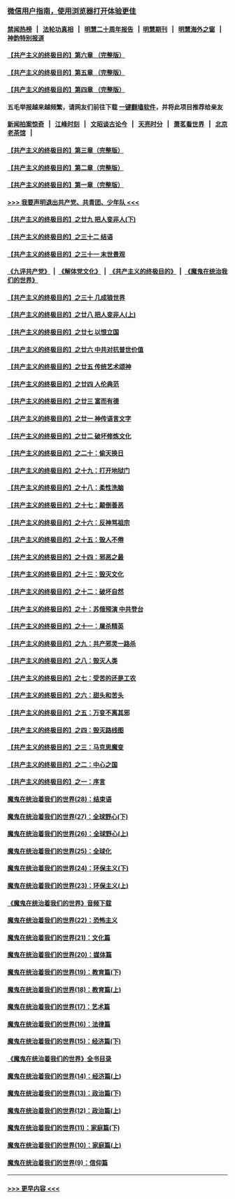 ### [微信用户指南，使用浏览器打开体验更佳](https://github.com/gfw-breaker/banned-news1/blob/master/indexes/wechat-guide.md?t=0)
#### [禁闻热榜](热点新闻.md?t=0)  &nbsp;&nbsp;|&nbsp;&nbsp; [法轮功真相](https://github.com/gfw-breaker/truth/blob/master/README.md?t=0) &nbsp;&nbsp;|&nbsp;&nbsp; [明慧二十周年报告](https://github.com/gfw-breaker/mh-reports/blob/master/README.md?t=0) &nbsp;&nbsp;|&nbsp;&nbsp;[明慧期刊](https://github.com/gfw-breaker/mh-qikan) &nbsp;&nbsp;|&nbsp;&nbsp; [明慧海外之窗](https://github.com/gfw-breaker/mh-news/blob/master/README.md?t=0) &nbsp;&nbsp;|&nbsp;&nbsp; [神韵特别报道](https://github.com/gfw-breaker/mh-news/blob/master/shenyun.md?t=0)
#### [【共产主义的终极目的】第六章 （完整版）](../pages/nsc422/n11428913.md?t=02101233) 
#### [【共产主义的终极目的】第五章 （完整版）](../pages/nsc422/n11428912.md?t=02101233) 
#### [【共产主义的终极目的】第四章 （完整版）](../pages/nsc422/n11428907.md?t=02101233) 
#### 五毛举报越来越频繁，请网友们前往下载 [一键翻墙软件](https://github.com/gfw-breaker/ssr-accounts)，并将此项目推荐给亲友
#### [新闻拍案惊奇](https://github.com/gfw-breaker/banned-news1/blob/master/pages/link4.md) &nbsp;&nbsp;|&nbsp;&nbsp; [江峰时刻](https://github.com/gfw-breaker/banned-news1/blob/master/pages/link4.md) &nbsp;&nbsp;|&nbsp;&nbsp; [文昭谈古论今](https://github.com/gfw-breaker/banned-news1/blob/master/pages/link4.md) &nbsp;&nbsp;|&nbsp;&nbsp; [天亮时分](https://github.com/gfw-breaker/banned-news1/blob/master/pages/link4.md) &nbsp;&nbsp;|&nbsp;&nbsp; [萧茗看世界](https://github.com/gfw-breaker/banned-news1/blob/master/pages/link4.md) &nbsp;&nbsp;|&nbsp;&nbsp; [北京老茶馆](https://github.com/gfw-breaker/banned-news1/blob/master/pages/link4.md) &nbsp;&nbsp;|&nbsp;&nbsp; 
#### [【共产主义的终极目的】第三章（完整版）](../pages/nsc422/n11428848.md?t=02101233) 
#### [【共产主义的终极目的】第二章（完整版）](../pages/nsc422/n11428831.md?t=02101233) 
#### [【共产主义的终极目的】第一章（完整版）](../pages/nsc422/n11417651.md?t=02101233) 
#### [>>> 我要声明退出共产党、共青团、少年队 <<<](https://github.com/begood0513/goodnews/blob/master/quit/letter.md) 
#### [【共产主义的终极目的】之廿九 把人变非人(下)](../pages/nsc422/n11344140.md?t=02101233) 
#### [【共产主义的终极目的】之三十二 结语](../pages/nsc422/n11360535.md?t=02101233) 
#### [【共产主义的终极目的】之三十一 末世景观](../pages/nsc422/n11351129.md?t=02101233) 
#### [《九评共产党》](https://github.com/begood0513/9ping.md/blob/master/README.md) &nbsp;|&nbsp; [《解体党文化》](../../../../jtdwh.md/blob/master/README.md)  &nbsp;|&nbsp; [《共产主义的终极目的》](../../../../gczydzjmd.md/blob/master/README.md) &nbsp;|&nbsp; [《魔鬼在统治我们的世界》](../../../../mgztzwmdsj.md/blob/master/README.md) 
#### [【共产主义的终极目的】之三十 几成狼世界](../pages/nsc422/n11348280.md?t=02101233) 
#### [【共产主义的终极目的】之廿八 把人变非人(上)](../pages/nsc422/n11340492.md?t=02101233) 
#### [【共产主义的终极目的】之廿七 以恨立国](../pages/nsc422/n11336944.md?t=02101233) 
#### [【共产主义的终极目的】之廿六 中共对抗普世价值](../pages/nsc422/n11324785.md?t=02101233) 
#### [【共产主义的终极目的】之廿五 传统艺术颂神](../pages/nsc422/n11296396.md?t=02101233) 
#### [【共产主义的终极目的】之廿四 人伦典范](../pages/nsc422/n11296397.md?t=02101233) 
#### [【共产主义的终极目的】之廿三 富而有德](../pages/nsc422/n11283598.md?t=02101233) 
#### [【共产主义的终极目的】之廿一 神传语言文字](../pages/nsc422/n11263265.md?t=02101233) 
#### [【共产主义的终极目的】之廿二 破坏修炼文化](../pages/nsc422/n11245728.md?t=02101233) 
#### [【共产主义的终极目的】之二十：偷天换日](../pages/nsc422/n11238846.md?t=02101233) 
#### [【共产主义的终极目的】之十九：打开地狱门](../pages/nsc422/n11206376.md?t=02101233) 
#### [【共产主义的终极目的】之十八：柔性洗脑](../pages/nsc422/n11199994.md?t=02101233) 
#### [【共产主义的终极目的】之十七：颠倒善恶](../pages/nsc422/n11179782.md?t=02101233) 
#### [【共产主义的终极目的】之十六：反神骂祖宗](../pages/nsc422/n11166798.md?t=02101233) 
#### [【共产主义的终极目的】之十五：毁人不倦](../pages/nsc422/n11166792.md?t=02101233) 
#### [【共产主义的终极目的】之十四：邪恶之最](../pages/nsc422/n11150249.md?t=02101233) 
#### [【共产主义的终极目的】之十三：毁灭文化](../pages/nsc422/n11135227.md?t=02101233) 
#### [【共产主义的终极目的】之十二：破坏自然](../pages/nsc422/n11135214.md?t=02101233) 
#### [【共产主义的终极目的】之十：苏俄预演 中共登台](../pages/nsc422/n11118424.md?t=02101233) 
#### [【共产主义的终极目的】之十一：屠杀精英](../pages/nsc422/n11118442.md?t=02101233) 
#### [【共产主义的终极目的】之九：共产邪灵一路杀](../pages/nsc422/n11114139.md?t=02101233) 
#### [【共产主义的终极目的】之八：毁灭人类](../pages/nsc422/n11108503.md?t=02101233) 
#### [【共产主义的终极目的】之七：受苦的还是工农](../pages/nsc422/n11101809.md?t=02101233) 
#### [【共产主义的终极目的】之六：甜头和苦头](../pages/nsc422/n11096971.md?t=02101233) 
#### [【共产主义的终极目的】之五：万变不离其邪](../pages/nsc422/n11091285.md?t=02101233) 
#### [【共产主义的终极目的】之四：毁灭路线图](../pages/nsc422/n11086284.md?t=02101233) 
#### [【共产主义的终极目的】之三：马克思魔变](../pages/nsc422/n11061941.md?t=02101233) 
#### [【共产主义的终极目的】之二：中心之国](../pages/nsc422/n11047728.md?t=02101233) 
#### [【共产主义的终极目的】之一：序言](../pages/nsc422/n11086077.md?t=02101233) 
#### [魔鬼在统治着我们的世界(28)：结束语](../pages/nsc422/n10936246.md?t=02101233) 
#### [魔鬼在统治着我们的世界(27)：全球野心(下)](../pages/nsc422/n10928319.md?t=02101233) 
#### [魔鬼在统治着我们的世界(26)：全球野心(上)](../pages/nsc422/n10900318.md?t=02101233) 
#### [魔鬼在统治着我们的世界(25)：全球化](../pages/nsc422/n10788205.md?t=02101233) 
#### [魔鬼在统治着我们的世界(24)：环保主义(下)](../pages/nsc422/n10695307.md?t=02101233) 
#### [魔鬼在统治着我们的世界(23)：环保主义(上)](../pages/nsc422/n10688613.md?t=02101233) 
#### [《魔鬼在统治着我们的世界》音频下载](../pages/nsc422/n10635553.md?t=02101233) 
#### [魔鬼在统治着我们的世界(22)：恐怖主义](../pages/nsc422/n10614727.md?t=02101233) 
#### [魔鬼在统治着我们的世界(21)：文化篇](../pages/nsc422/n10597706.md?t=02101233) 
#### [魔鬼在统治着我们的世界(20)：媒体篇](../pages/nsc422/n10586579.md?t=02101233) 
#### [魔鬼在统治着我们的世界(19)：教育篇(下)](../pages/nsc422/n10564808.md?t=02101233) 
#### [魔鬼在统治着我们的世界(18)：教育篇(上)](../pages/nsc422/n10526970.md?t=02101233) 
#### [魔鬼在统治着我们的世界(17)：艺术篇](../pages/nsc422/n10499093.md?t=02101233) 
#### [魔鬼在统治着我们的世界(16)：法律篇](../pages/nsc422/n10485969.md?t=02101233) 
#### [魔鬼在统治着我们的世界(15)：经济篇(下)](../pages/nsc422/n10469975.md?t=02101233) 
#### [《魔鬼在统治着我们的世界》全书目录](../pages/nsc422/n10464261.md?t=02101233) 
#### [魔鬼在统治着我们的世界(14)：经济篇(上)](../pages/nsc422/n10457370.md?t=02101233) 
#### [魔鬼在统治着我们的世界(13)：政治篇(下)](../pages/nsc422/n10448270.md?t=02101233) 
#### [魔鬼在统治着我们的世界(12)：政治篇(上)](../pages/nsc422/n10444576.md?t=02101233) 
#### [魔鬼在统治着我们的世界(11)：家庭篇(下)](../pages/nsc422/n10440961.md?t=02101233) 
#### [魔鬼在统治着我们的世界(10)：家庭篇(上)](../pages/nsc422/n10435448.md?t=02101233) 
#### [魔鬼在统治着我们的世界(9)：信仰篇](../pages/nsc422/n10432159.md?t=02101233) 

----
#### [ >>> 更早内容 <<< ](../indexes/nsc422-earlier.md)
